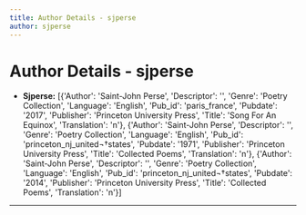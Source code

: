 ```yaml
---
title: Author Details - sjperse
author: sjperse
---
```


# Author Details - sjperse

<ul>
    <li><strong>Sjperse:</strong> [{'Author': 'Saint-John Perse', 'Descriptor': '', 'Genre': 'Poetry Collection', 'Language': 'English', 'Pub_id': 'paris_france', 'Pubdate': '2017', 'Publisher': 'Princeton University Press', 'Title': 'Song For An Equinox', 'Translation': 'n'}, {'Author': 'Saint-John Perse', 'Descriptor': '', 'Genre': 'Poetry Collection', 'Language': 'English', 'Pub_id': 'princeton_nj_united¬†states', 'Pubdate': '1971', 'Publisher': 'Princeton University Press', 'Title': 'Collected Poems', 'Translation': 'n'}, {'Author': 'Saint-John Perse', 'Descriptor': '', 'Genre': 'Poetry Collection', 'Language': 'English', 'Pub_id': 'princeton_nj_united¬†states', 'Pubdate': '2014', 'Publisher': 'Princeton University Press', 'Title': 'Collected Poems', 'Translation': 'n'}]</li>
</ul>
<hr>